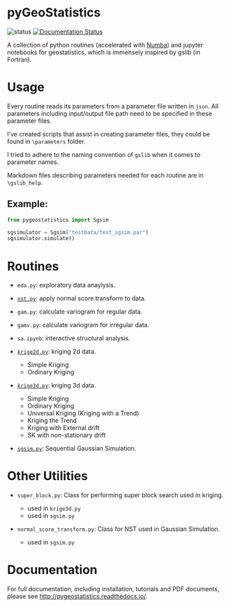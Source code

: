 # pyGeoStatistics

![status](https://img.shields.io/badge/status-alpha-green.svg)
[![Documentation Status](https://readthedocs.org/projects/pygeostatistics/badge/?version=latest)](http://pygeostatistics.readthedocs.io/en/latest/?badge=latest)

A collection of python routines (accelerated with [Numba](https://github.com/numba/numba))
and jupyter notebooks for geostatistics,
which is immensely inspired by gslib (in Fortran).

# Usage

Every routine reads its parameters from a parameter file written in `json`.
All parameters including input/output file path need to be specified in these parameter
files.

I've created scripts that assist in creating parameter files, they could be
found in `\parameters` folder.

I tried to adhere to the naming convention of `gslib` when it comes to parameter
names.

Markdown files describing parameters needed for each routine are in
`\gslib_help`.

## Example:

```Python
from pygeostatistics import Sgsim

sgsimulator = Sgsim("testData/test_sgsim.par")
sgsimulator.simulate()
```

# Routines

- `eda.py`: exploratory data anaylysis.

- [`nst.py`](#normal-score-transform-nstpy): apply normal score transform to data.

- `gam.py`: calculate variogram for regular data.

- `gamv.py`: calculate variogram for irregular data.

- `sa.ipynb`: interactive structural analysis.

- [`krige2d.py`](#2d-kriging-krige2dpy): kriging 2d data.

  - Simple Kriging
  - Ordinary Kriging

- [`krige3d.py`](#3d-kriging-krige3dpy): kriging 3d data.

  - Simple Kriging
  - Ordinary Kriging
  - Universal Kriging (Kriging with a Trend)
  - Kriging the Trend
  - Kriging with External drift
  - SK with non-stationary drift

- [`sgsim.py`](#sequential-gaussian-simulation-sgsimpy): Sequential Gaussian Simulation.

# Other Utilities

- `super_block.py`: Class for performing super block search used in kriging.
  - used in `krige3d.py`
  - used in `sgsim.py`

- `normal_score_transform.py`: Class for NST used in Gaussian Simulation.
  - used in `sgsim.py`

# Documentation

For full documentation, including installation, tutorials and PDF documents, please see http://pygeostatistics.readthedocs.io/.

